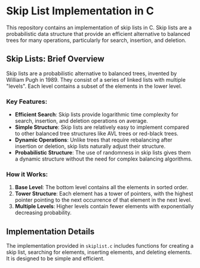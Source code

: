 # Skip List Implementation in C

This repository contains an implementation of skip lists in C. Skip lists are a probabilistic data structure that provide an efficient alternative to balanced trees for many operations, particularly for search, insertion, and deletion.

## Skip Lists: Brief Overview

Skip lists are a probabilistic alternative to balanced trees, invented by William Pugh in 1989. They consist of a series of linked lists with multiple "levels". Each level contains a subset of the elements in the lower level. 

### Key Features:

- **Efficient Search**: Skip lists provide logarithmic time complexity for search, insertion, and deletion operations on average.
- **Simple Structure**: Skip lists are relatively easy to implement compared to other balanced tree structures like AVL trees or red-black trees.
- **Dynamic Operations**: Unlike trees that require rebalancing after insertion or deletion, skip lists naturally adjust their structure.
- **Probabilistic Structure**: The use of randomness in skip lists gives them a dynamic structure without the need for complex balancing algorithms.

### How it Works:

1. **Base Level**: The bottom level contains all the elements in sorted order.
2. **Tower Structure**: Each element has a tower of pointers, with the highest pointer pointing to the next occurrence of that element in the next level.
3. **Multiple Levels**: Higher levels contain fewer elements with exponentially decreasing probability. 

## Implementation Details

The implementation provided in `skiplist.c` includes functions for creating a skip list, searching for elements, inserting elements, and deleting elements. It is designed to be simple and efficient.


